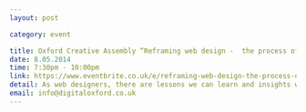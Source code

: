 ```yaml
---
layout: post

category: event

title: Oxford Creative Assembly “Reframing web design -  the process of theatre design”
date: 8.05.2014
time: 7:30pm - 10:00pm
link: https://www.eventbrite.co.uk/e/reframing-web-design-the-process-of-theatre-design-with-luke-murphy-wearmouth-tickets-11421577245
detail: As web designers, there are lessons we can learn and insights we can gain from stepping outside of the discipline and approaching our design process from a different angle. Over the past year or so Luke has been looking into the processes of other areas of design, picking them apart and drawing parallels to the work of web designers, in the hope that he'll be able to improve his working process. Speaker - Luke Murphy-Wearmouth
email: info@digitaloxford.co.uk
---
```

